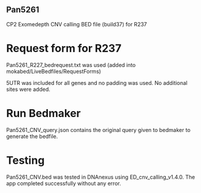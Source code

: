 ## Pan5261

CP2 Exomedepth CNV calling BED file (build37) for R237

# Request form for R237
Pan5261_R227_bedrequest.txt was used  (added into mokabed/LiveBedfiles/RequestForms)

5UTR was included for all genes and no padding was used. No additional sites were added. 

# Run Bedmaker
Pan5261_CNV_query.json contains the original query given to bedmaker to generate the bedfile.

# Testing
Pan5261_CNV.bed was tested in DNAnexus using ED_cnv_calling_v1.4.0. The app completed successfully without any error.